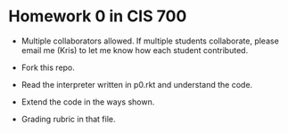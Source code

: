 # Homework 0 in CIS 700

- Multiple collaborators allowed. If multiple students collaborate,
  please email me (Kris) to let me know how each student contributed.

- Fork this repo.

- Read the interpreter written in p0.rkt and understand the code.

- Extend the code in the ways shown.

- Grading rubric in that file.
